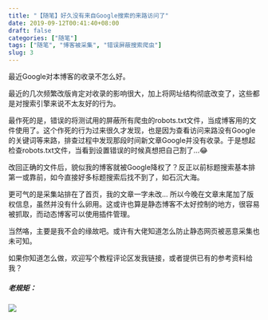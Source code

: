 ```yaml
---
title: "【随笔】好久没有来自Google搜索的来路访问了"
date: 2019-09-12T00:41:40+08:00
draft: false
categories: ["随笔"]
tags: ["随笔", "博客被采集", "错误屏蔽搜索爬虫"]
slug: 3
---
```


最近Google对本博客的收录不怎么好。

最近的几次频繁改版肯定对收录的影响很大，加上将网址结构彻底改变了，这些都是对搜索引擎来说不太友好的行为。

最作死的是，错误的将测试用的屏蔽所有爬虫的robots.txt文件，当成博客用的文件使用了。这个作死的行为过来很久才发现，也是因为查看访问来路没有Google的关键词等来路，排查过程中发现那段时间新文章Google并没有收录。于是想起检查robots.txt文件，当看到设置错误的时候真想把自己割了...😂

改回正确的文件后，貌似我的博客就被Google降权了？反正以前标题搜索基本排第一或靠前，如今直接好多标题搜索后找不到了，如石沉大海。

更可气的是采集站排在了首页，我的文章一字未改...
所以今晚在文章末尾加了版权信息，虽然并没有什么卵用。这或许也算是静态博客不太好控制的地方，很容易被抓取，而动态博客可以使用插件管理。

当然咯，主要是我不会的缘故吧。或许有大佬知道怎么防止静态网页被恶意采集也未可知。

如果你知道怎么做，欢迎写个教程评论区发我链接，或者提供已有的参考资料给我？

##### 老规矩：

![](https://img.dtz9.net/imgs/2019/09/ef5d78fd96d25982.jpg)